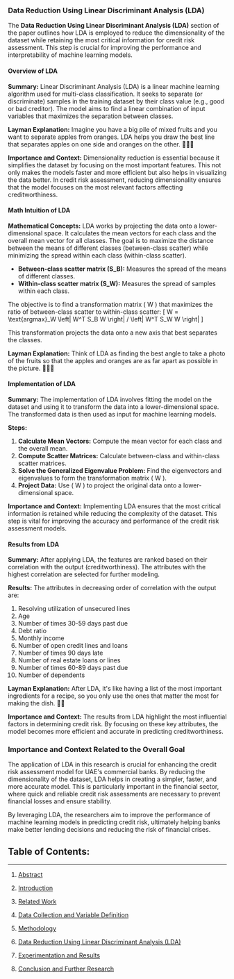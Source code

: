 ### Data Reduction Using Linear Discriminant Analysis (LDA)

The **Data Reduction Using Linear Discriminant Analysis (LDA)** section of the paper outlines how LDA is employed to reduce the dimensionality of the dataset while retaining the most critical information for credit risk assessment. This step is crucial for improving the performance and interpretability of machine learning models.

#### Overview of LDA

**Summary:**
Linear Discriminant Analysis (LDA) is a linear machine learning algorithm used for multi-class classification. It seeks to separate (or discriminate) samples in the training dataset by their class value (e.g., good or bad creditor). The model aims to find a linear combination of input variables that maximizes the separation between classes.

**Layman Explanation:**
Imagine you have a big pile of mixed fruits and you want to separate apples from oranges. LDA helps you draw the best line that separates apples on one side and oranges on the other. 🍎🔀🍊

**Importance and Context:**
Dimensionality reduction is essential because it simplifies the dataset by focusing on the most important features. This not only makes the models faster and more efficient but also helps in visualizing the data better. In credit risk assessment, reducing dimensionality ensures that the model focuses on the most relevant factors affecting creditworthiness.

#### Math Intuition of LDA

**Mathematical Concepts:**
LDA works by projecting the data onto a lower-dimensional space. It calculates the mean vectors for each class and the overall mean vector for all classes. The goal is to maximize the distance between the means of different classes (between-class scatter) while minimizing the spread within each class (within-class scatter).

- **Between-class scatter matrix (S_B):** Measures the spread of the means of different classes.
- **Within-class scatter matrix (S_W):** Measures the spread of samples within each class.

The objective is to find a transformation matrix \( W \) that maximizes the ratio of between-class scatter to within-class scatter:
\[ W = \text{argmax}_W \left| W^T S_B W \right| / \left| W^T S_W W \right| \]

This transformation projects the data onto a new axis that best separates the classes.

**Layman Explanation:**
Think of LDA as finding the best angle to take a photo of the fruits so that the apples and oranges are as far apart as possible in the picture. 📸🍏🍊

#### Implementation of LDA

**Summary:**
The implementation of LDA involves fitting the model on the dataset and using it to transform the data into a lower-dimensional space. The transformed data is then used as input for machine learning models.

**Steps:**
1. **Calculate Mean Vectors:** Compute the mean vector for each class and the overall mean.
2. **Compute Scatter Matrices:** Calculate between-class and within-class scatter matrices.
3. **Solve the Generalized Eigenvalue Problem:** Find the eigenvectors and eigenvalues to form the transformation matrix \( W \).
4. **Project Data:** Use \( W \) to project the original data onto a lower-dimensional space.

**Importance and Context:**
Implementing LDA ensures that the most critical information is retained while reducing the complexity of the dataset. This step is vital for improving the accuracy and performance of the credit risk assessment models.

#### Results from LDA

**Summary:**
After applying LDA, the features are ranked based on their correlation with the output (creditworthiness). The attributes with the highest correlation are selected for further modeling.

**Results:**
The attributes in decreasing order of correlation with the output are:
1. Resolving utilization of unsecured lines
2. Age
3. Number of times 30-59 days past due
4. Debt ratio
5. Monthly income
6. Number of open credit lines and loans
7. Number of times 90 days late
8. Number of real estate loans or lines
9. Number of times 60-89 days past due
10. Number of dependents

**Layman Explanation:**
After LDA, it's like having a list of the most important ingredients for a recipe, so you only use the ones that matter the most for making the dish. 📝🍲

**Importance and Context:**
The results from LDA highlight the most influential factors in determining credit risk. By focusing on these key attributes, the model becomes more efficient and accurate in predicting creditworthiness.

### Importance and Context Related to the Overall Goal

The application of LDA in this research is crucial for enhancing the credit risk assessment model for UAE's commercial banks. By reducing the dimensionality of the dataset, LDA helps in creating a simpler, faster, and more accurate model. This is particularly important in the financial sector, where quick and reliable credit risk assessments are necessary to prevent financial losses and ensure stability.

By leveraging LDA, the researchers aim to improve the performance of machine learning models in predicting credit risk, ultimately helping banks make better lending decisions and reducing the risk of financial crises.

## **Table of Contents:**
---
1. [Abstract](https://github.com/aditya-saxena-7/Credit-Risk-Assessment-Model-for-UAE-s-Commercial-Banks-A-Machine-Learning-Approach)
   
2. [Introduction](https://github.com/aditya-saxena-7/Credit-Risk-Assessment-Model-for-UAE-s-Commercial-Banks-A-Machine-Learning-Approach/blob/main/Introduction.md) 

4. [Related Work](https://github.com/aditya-saxena-7/Credit-Risk-Assessment-Model-for-UAE-s-Commercial-Banks-A-Machine-Learning-Approach/blob/main/Related%20Work.md) 

5. [Data Collection and Variable Definition](https://github.com/aditya-saxena-7/Credit-Risk-Assessment-Model-for-UAE-s-Commercial-Banks-A-Machine-Learning-Approach/blob/main/Data%20Collection%20and%20Variable%20Definition.md) 

6. [Methodology](https://github.com/aditya-saxena-7/Credit-Risk-Assessment-Model-for-UAE-s-Commercial-Banks-A-Machine-Learning-Approach/blob/main/Methodology.md)

7. [Data Reduction Using Linear Discriminant Analysis (LDA)](https://github.com/aditya-saxena-7/Credit-Risk-Assessment-Model-for-UAE-s-Commercial-Banks-A-Machine-Learning-Approach/blob/main/Data%20Reduction%20Using%20Linear%20Discriminant%20Analysis%20(LDA).md)

8. [Experimentation and Results](https://github.com/aditya-saxena-7/Credit-Risk-Assessment-Model-for-UAE-s-Commercial-Banks-A-Machine-Learning-Approach/blob/main/Experimentation%20and%20Results.md)

9. [Conclusion and Further Research](https://github.com/aditya-saxena-7/Credit-Risk-Assessment-Model-for-UAE-s-Commercial-Banks-A-Machine-Learning-Approach/blob/main/Conclusion%20and%20Further%20Research.md)
